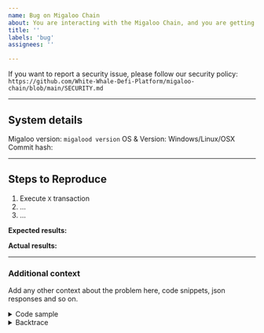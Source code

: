 ```yaml
---
name: Bug on Migaloo Chain
about: You are interacting with the Migaloo Chain, and you are getting an unexpected behavior, an exception, or something looks wrong.
title: ''
labels: 'bug'
assignees: ''

---
```


<!-- Thank you for creating an issue on Migaloo Chain!

     If you are looking for support, please check out our documentation
     or consider asking a question on Discord:
      * https://migaloo.zone/
      * https://white-whale-defi-platform.github.io/docs/
      * https://discord.com/channels/908044702794801233/1069611972053712947

     If you have found a bug or if our documentation doesn't have an answer
     to what you're looking for, then fill out the template below.
-->

If you want to report a security issue, please follow our security policy: `https://github.com/White-Whale-Defi-Platform/migaloo-chain/blob/main/SECURITY.md`

---
## System details

Migaloo version: `migalood version`
OS & Version: Windows/Linux/OSX
Commit hash:

---
## Steps to Reproduce

<!-- Please include full steps to reproduce so that we can reproduce the problem. -->

1. Execute `X` transaction <!-- (see "Code sample" section below) -->
2. ... <!-- describe steps to demonstrate bug -->
3. ... <!-- for example "Query X data and get an exception" -->

**Expected results:** <!-- what did you expect to happen? -->

**Actual results:** <!-- what did you actually happen? -->

---

### Additional context
Add any other context about the problem here, code snippets, json responses and so on.

<details>
<summary>Code sample</summary>

<!--
      Please attach a minimal reproducible sample that shows the problem and attach it below 
      between the lines with the backticks.
-->

```
[code]
```

</details>

<details>
  <summary>Backtrace</summary>

<!--
      Paste the log output below between the lines with the backticks, whether it is 
      from compilation or executing a query on chain.

      Please see if the error message includes enough information
      to explain how to solve the issue.
-->

```
[backtrace]
```

</details>

<!--
      Consider also attaching screenshots and/or videos to better
      illustrate the issue.

      You can upload them directly on GitHub.
      Beware that video file size is limited to 10MB.
-->
